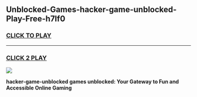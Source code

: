 
## Unblocked-Games-hacker-game-unblocked-Play-Free-h7lf0
<h3>
<a href="https://premium76.site?title=hacker-game-unblocked&ref=20A">CLICK TO PLAY</a></h3>
<hr>

<h3>
<a href="https://premium76.site?title=hacker-game-unblocked&ref=20A">CLICK 2 PLAY</a>
  
</h3>

<a href="https://premium76.site?title=hacker-game-unblocked&ref=20A"><img src="https://clearcache.store/games.png"></a>


**hacker-game-unblocked games unblocked: Your Gateway to Fun and Accessible Online Gaming**
